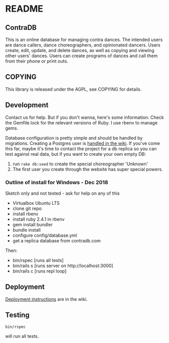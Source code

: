 # README

## ContraDB

This is an online database for managing contra dances. The intended
users are dance callers, dance choreographers, and opinionated
dancers. Users create, edit, update, and delete dances, as well as
copying and viewing other users' dances. Users can create programs of
dances and call them from their phone or print outs. 

## COPYING

This library is released under the AGPL, see COPYING for details.

## Development

Contact us for help. But if you don't wanna, here's some information:
Check the Gemfile.lock for the relevant versions of Ruby. I use rbenv
to manage gems.

Database configuration is pretty simple and should be handled by
migrations. Creating a Postgres user is [handled in the wiki](https://github.com/contradb/contra/wiki/Setting-up-Postgres-for-Development-and-Testing).
If you've come this far, maybe it's time to contact the project for a db replica so you can test against real data, but if you want to create your own empty DB:

1. run `rake db:seed` to create the special choreographer 'Unknown'
2. The first user you create through the website has super special
powers.

### Outline of install for Windows - Dec 2018

Sketch only and not tested - ask for help on any of this

- Virtualbox Ubuntu LTS
- clone git repo
- install rbenv
- install ruby 2.4.1 in rbenv
- gem install bundler
- bundle install
- configure config/database.yml
- get a replica database from contradb.com

Then:
- bin/rspec [runs all tests]
- bin/rails s [runs server on http://localhost:3000]
- bin/rails c [runs repl loop]

## Deployment

[Deployment instructions](https://github.com/contradb/contra/wiki/Installing-new-git-version-onto-production-server) are in the wiki.

## Testing

```
bin/rspec
```
will run all tests. 

